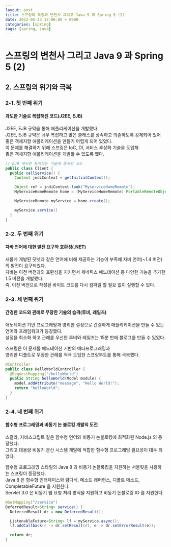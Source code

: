 ```yaml
---
layout: post
title: 스프링의 특징과 변천사 그리고 Java 9 과 Spring 5 (2)
date: 2022-05-23 17:00:00 + 0900
categories: [spring]
tags: [spring, java]
---
```

# 스프링의 변천사 그리고 Java 9 과 Spring 5 (2)

## 2. 스프링의 위기와 극복

### 2-1. 첫 번째 위기 
#### 과도한 기술로 복잡해진 코드(J2EE, EJB)
J2EE, EJB 규약을 통해 애플리케이션을 개발했다.    
J2EE, EJB 규약은 너무 복잡하고 많은 클래스를 상속하고 의존하도록 강제되어 있어    
좋은 객체지향 애플리케이션을 만들기 어렵게 되어 있었다.    
이 문제를 해결하기 위해 스프링은 IoC, DI, 서비스 추상화 기술을 도입해   
좋은 객체지향 애플리케이션을 개발할 수 있도록 했다.

```java
// EJB 에서만 동작하는 기술에 종속된 코드
public class Client {
  public callService() {
    Context jndiContext = getInitialContext();

    Object ref = jndiContext.look("MyserviceHomeRemote");
    MyServiceHomeRemote home = (MyServiceHomeRemote) PortableRemoteObject.narrow(ref, MyServiceHomeRemoate.class);

    MyServiceRemote myService = home.create();

    myService.service()
  }
}
```

### 2-2. 두 번째 위기
#### 자바 언어에 대한 발전 요구와 호환성(.NET)
새롭게 개발된 닷넷과 같은 언어에 비해 제공하는 기능이 부족해 자바 언어(~1.4 버전)의 발전이 요구되었다.   
자바는 이전 버전과의 호환성을 지키면서 제네릭스 애노테이션 등 다양한 기능을 추가한 1.5 버전을 개발했다.    
즉, 이전 버전으로 작성된 바이트 코드를 다시 컴파일 할 필요 없이 실행할 수 있다.    

### 2-3. 세 번째 위기
#### 간경한 코드와 관례로 무장한 기술의 습격(루비, 레일즈)
애노테이션 기반 프로그래밍과 영리한 설정으로 간결하게 애플리케이션을 만들 수 있는 언어와 프레임워크가 등장했다.   
설정을 최소화 하고 관례를 우선한 루비와 레일즈는 15분 만에 블로그를 만들 수 있었다.   

스프링은 이 문제를 애노테이션 기반의 메타프로그래밍과      
영리한 디폴트로 무장한 관례를 적극 도입한 스프링부트를 통해 극복했다.    

```java
@Controller
public class HelloWorldController {
  @RequestMapping("/helloWorld")
  public String helloWorld(Model module) {
    model.addAttribute("message", "Hello World!");
    return "helloWorld";
  }
}
```

### 2-4. 네 번째 위기
#### 함수형 프로그래밍과 비동기 논 블로킹 개발의 도전
스칼라, 자바스크립트 같은 함수형 언어와 비동기 논블로킹에 최적화된 Node.js 의 등장했다.   
그리고 대용량 비동기 분산 시스템 개발에 적합한 함수형 프로그래밍 필요성이 대두 되었다.   

함수형 프로그래밍 스타일의 Java 8 과 비동기 논블록킹을 지원하는 서블릿을 사용하는 스프링이 등장했다.   
Java 8 은 함수형 인터페이스와 람다식, 메소드 레퍼런스, 디폴트 메소드, CompletableFuture 을 지원한다.   
Servlet 3.0 은 비동기 웹 요청 처리 방식을 지원하고 비동기 논블로킹 IO 를 지원한다.

```java
@GetMapping("/service")
DeferredResult<String> service() {
  DeferredResult dr = new DeferredResult();

  ListenableFuture<String> lf = myService.async();
  lf.addCallback(r -> dr.setResult(r), e -> dr.setErrorResult(e));

  return dr;
}
```
